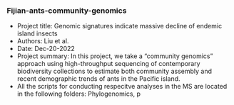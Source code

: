 ### Fijian-ants-community-genomics

* Project title: Genomic signatures indicate massive decline of endemic island insects
* Authors: Liu et al.
* Date: Dec-20-2022
* Project summary: In this project, we take a “community genomics” approach using high-throughput sequencing of contemporary biodiversity collections to estimate both community assembly and recent demographic trends of ants in the Pacific island.
* All the scripts for conducting respecitve analyses in the MS are located in the following folders: Phylogenomics, p






